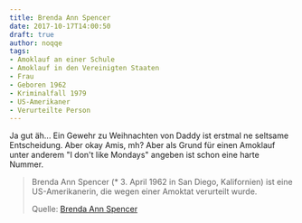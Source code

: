 ```yaml
---
title: Brenda Ann Spencer
date: 2017-10-17T14:00:50
draft: true
author: noqqe
tags:
- Amoklauf an einer Schule
- Amoklauf in den Vereinigten Staaten
- Frau
- Geboren 1962
- Kriminalfall 1979
- US-Amerikaner
- Verurteilte Person
---
```


Ja gut äh... Ein Gewehr zu Weihnachten von Daddy ist erstmal ne seltsame
Entscheidung. Aber okay Amis, mh? Aber als Grund für einen Amoklauf unter
anderem "I don't like Mondays" angeben ist schon eine harte Nummer.

> Brenda Ann Spencer (* 3. April 1962 in San Diego, Kalifornien) ist eine
> US-Amerikanerin, die wegen einer Amoktat verurteilt wurde.
>
> Quelle: [Brenda Ann Spencer](https://de.wikipedia.org/wiki/Brenda_Ann_Spencer)
